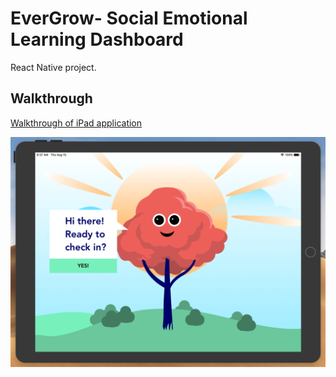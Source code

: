 # EverGrow- Social Emotional Learning Dashboard

React Native project.

## Walkthrough 

[Walkthrough of iPad application](https://player.vimeo.com/video/354000529)

![screenshot](https://github.com/iamjoncannon/EverGrow/blob/master/screenshot.png)

